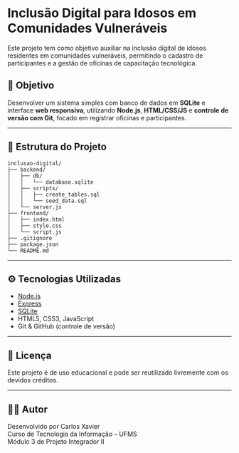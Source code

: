 # Inclusão Digital para Idosos em Comunidades Vulneráveis

Este projeto tem como objetivo auxiliar na inclusão digital de idosos residentes em comunidades vulneráveis, permitindo o cadastro de participantes e a gestão de oficinas de capacitação tecnológica.

## 📌 Objetivo

Desenvolver um sistema simples com banco de dados em **SQLite** e interface **web responsiva**, utilizando **Node.js**, **HTML/CSS/JS** e **controle de versão com Git**, focado em registrar oficinas e participantes.

---

## 🧱 Estrutura do Projeto

```
inclusao-digital/
├── backend/
│   ├── db/
│   │   └── database.sqlite
│   ├── scripts/
│   │   ├── create_tables.sql
│   │   └── seed_data.sql
│   └── server.js
├── frontend/
│   ├── index.html
│   ├── style.css
│   └── script.js
├── .gitignore
├── package.json
└── README.md
```

---

## ⚙️ Tecnologias Utilizadas

- [Node.js](https://nodejs.org/)
- [Express](https://expressjs.com/)
- [SQLite](https://www.sqlite.org/)
- HTML5, CSS3, JavaScript
- Git & GitHub (controle de versão)

---

## 📌 Licença

Este projeto é de uso educacional e pode ser reutilizado livremente com os devidos créditos.

---

## 👨‍💻 Autor

Desenvolvido por Carlos Xavier  
Curso de Tecnologia da Informação – UFMS  
Módulo 3 de Projeto Integrador II
